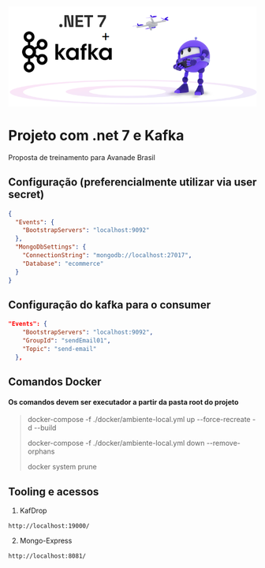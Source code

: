 
![Logo](./img/logo.png?raw=true)

# Projeto com .net 7 e Kafka

Proposta de treinamento para Avanade Brasil

## Configuração (preferencialmente utilizar via user secret)

```json
{
  "Events": {
    "BootstrapServers": "localhost:9092"
  },
  "MongoDbSettings": {
    "ConnectionString": "mongodb://localhost:27017",
    "Database": "ecommerce"
  }
}
```

## Configuração do kafka para o consumer

```json
"Events": {
    "BootstrapServers": "localhost:9092",
    "GroupId": "sendEmail01",
    "Topic": "send-email"
  },
```

## Comandos Docker

#### Os comandos devem ser executador a partir da pasta root do projeto

> docker-compose -f ./docker/ambiente-local.yml up --force-recreate -d --build
>
> docker-compose -f ./docker/ambiente-local.yml down --remove-orphans
>
> docker system prune

## Tooling e acessos

1. KafDrop
```
http://localhost:19000/
```

2. Mongo-Express
```
http://localhost:8081/
```
